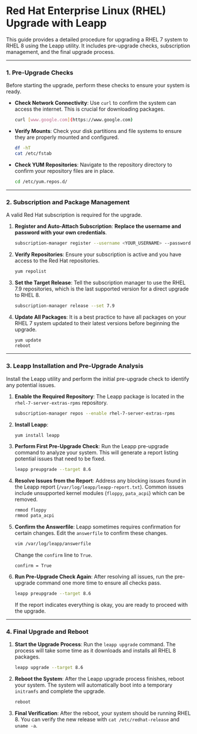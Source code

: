# Red Hat Enterprise Linux (RHEL) Upgrade with Leapp

This guide provides a detailed procedure for upgrading a RHEL 7 system to RHEL 8 using the Leapp utility. It includes pre-upgrade checks, subscription management, and the final upgrade process.

---

### **1. Pre-Upgrade Checks**

Before starting the upgrade, perform these checks to ensure your system is ready.

* **Check Network Connectivity**: Use `curl` to confirm the system can access the internet. This is crucial for downloading packages.

    ```bash
    curl [www.google.com](https://www.google.com)
    ```

* **Verify Mounts**: Check your disk partitions and file systems to ensure they are properly mounted and configured.

    ```bash
    df -hT
    cat /etc/fstab
    ```

* **Check YUM Repositories**: Navigate to the repository directory to confirm your repository files are in place.

    ```bash
    cd /etc/yum.repos.d/
    ```

---

### **2. Subscription and Package Management**

A valid Red Hat subscription is required for the upgrade.

1.  **Register and Auto-Attach Subscription**: **Replace the username and password with your own credentials**.

    ```bash
    subscription-manager register --username <YOUR_USERNAME> --password <YOUR_PASSWORD> --auto-attach
    ```

2.  **Verify Repositories**: Ensure your subscription is active and you have access to the Red Hat repositories.

    ```bash
    yum repolist
    ```

3.  **Set the Target Release**: Tell the subscription manager to use the RHEL 7.9 repositories, which is the last supported version for a direct upgrade to RHEL 8.

    ```bash
    subscription-manager release --set 7.9
    ```

4.  **Update All Packages**: It is a best practice to have all packages on your RHEL 7 system updated to their latest versions before beginning the upgrade.

    ```bash
    yum update
    reboot
    ```

---

### **3. Leapp Installation and Pre-Upgrade Analysis**

Install the Leapp utility and perform the initial pre-upgrade check to identify any potential issues.

1.  **Enable the Required Repository**: The Leapp package is located in the `rhel-7-server-extras-rpms` repository.

    ```bash
    subscription-manager repos --enable rhel-7-server-extras-rpms
    ```

2.  **Install Leapp**:

    ```bash
    yum install leapp
    ```

3.  **Perform First Pre-Upgrade Check**: Run the Leapp pre-upgrade command to analyze your system. This will generate a report listing potential issues that need to be fixed.

    ```bash
    leapp preupgrade --target 8.6
    ```

4.  **Resolve Issues from the Report**: Address any blocking issues found in the Leapp report (`/var/log/leapp/leapp-report.txt`). Common issues include unsupported kernel modules (`floppy`, `pata_acpi`) which can be removed.

    ```bash
    rmmod floppy
    rmmod pata_acpi
    ```

5.  **Confirm the Answerfile**: Leapp sometimes requires confirmation for certain changes. Edit the `answerfile` to confirm these changes.

    ```bash
    vim /var/log/leapp/answerfile
    ```
    Change the `confirm` line to `True`.

    ```
    confirm = True
    ```

6.  **Run Pre-Upgrade Check Again**: After resolving all issues, run the pre-upgrade command one more time to ensure all checks pass.

    ```bash
    leapp preupgrade --target 8.6
    ```
    If the report indicates everything is okay, you are ready to proceed with the upgrade.

---

### **4. Final Upgrade and Reboot**

1.  **Start the Upgrade Process**: Run the `leapp upgrade` command. The process will take some time as it downloads and installs all RHEL 8 packages.

    ```bash
    leapp upgrade --target 8.6
    ```

2.  **Reboot the System**: After the Leapp upgrade process finishes, reboot your system. The system will automatically boot into a temporary `initramfs` and complete the upgrade.

    ```bash
    reboot
    ```

3.  **Final Verification**: After the reboot, your system should be running RHEL 8. You can verify the new release with `cat /etc/redhat-release` and `uname -a`.
